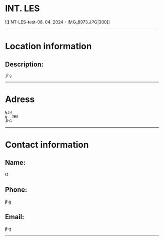 # INT. LES
![[INT-LES-test-08. 04. 2024 - IMG_8973.JPG|300]]

---
# Location information
## Description:

	jhg

---

# Adress
	GJH
	g  JHG
	JHG

---

# Contact information
## Name: 

G

## Phone: 

jhg

## Email: 

jhg

---

